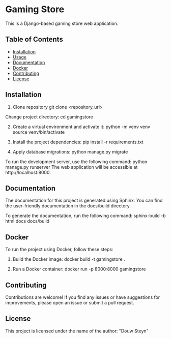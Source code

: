 # Gaming Store

This is a Django-based gaming store web application.

## Table of Contents

- [Installation](#installation)
- [Usage](#usage)
- [Documentation](#documentation)
- [Docker](#docker)
- [Contributing](#contributing)
- [License](#license)

## Installation

1. Clone repository
   git clone <repository_url>

Change project directory:
   cd gamingstore

2. Create a virtual environment and activate it:
   python -m venv venv
   source venv/bin/activate

3. Install the project dependencies:
   pip install -r requirements.txt

4. Apply database migrations:
   python manage.py migrate

To run the development server, use the following command:
   python manage.py runserver
   The web application will be accessible at http://localhost:8000.

## Documentation

The documentation for this project is generated using Sphinx. You can find the user-friendly documentation in the docs/build directory.

To generate the documentation, run the following command:
   sphinx-build -b html docs docs/build

## Docker

To run the project using Docker, follow these steps:

1. Build the Docker image:
   docker build -t gamingstore .

2. Run a Docker container:
   docker run -p 8000:8000 gamingstore

## Contributing
Contributions are welcome! If you find any issues or have suggestions for improvements, please open an issue or submit a pull request.

## License
This project is licensed under the name of the author: "Douw Steyn"

